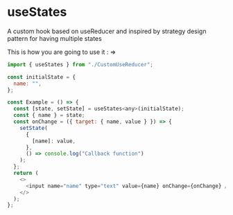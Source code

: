 # useStates

A custom hook based on useReducer and inspired by strategy design pattern for having multiple states


This is how you are going to use it : =>
```javascript
import { useStates } from "./CustomUseReducer";

const initialState = {
  name: "",
};

const Example = () => {
  const [state, setState] = useStates<any>(initialState);
  const { name } = state;
  const onChange = ({ target: { name, value } }) => {
    setState(
      {
        [name]: value,
      },
      () => console.log("Callback function")
    );
  };
  return (
    <>
      <input name="name" type="text" value={name} onChange={onChange} />
    </>
  );
};
```
